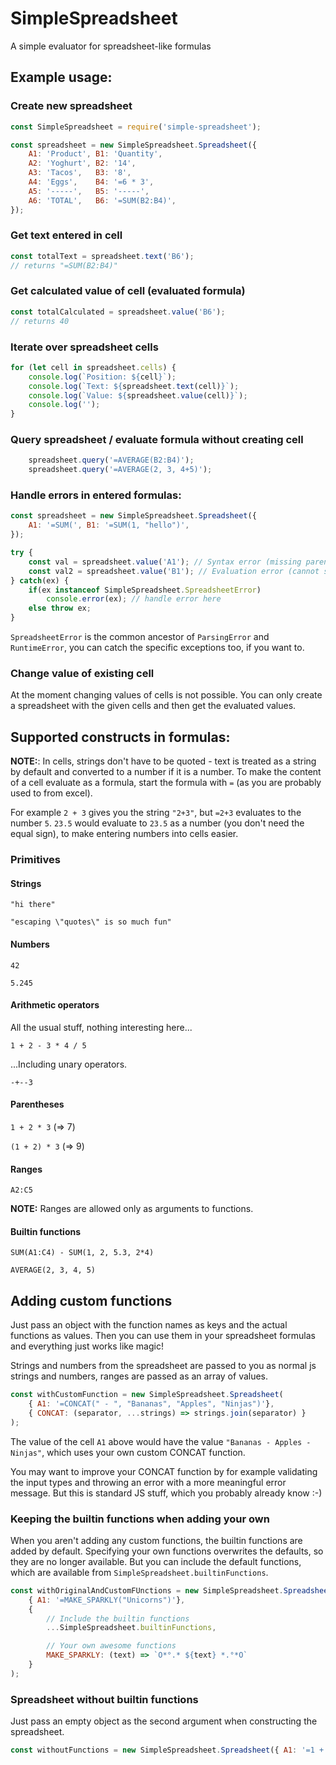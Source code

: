 # SimpleSpreadsheet
A simple evaluator for spreadsheet-like formulas

## Example usage:

### Create new spreadsheet
```javascript
const SimpleSpreadsheet = require('simple-spreadsheet');

const spreadsheet = new SimpleSpreadsheet.Spreadsheet({
    A1: 'Product', B1: 'Quantity',
    A2: 'Yoghurt', B2: '14',
    A3: 'Tacos',   B3: '8',
    A4: 'Eggs',    B4: '=6 * 3',
    A5: '-----',   B5: '-----',
    A6: 'TOTAL',   B6: '=SUM(B2:B4)',
});
```

### Get text entered in cell
```javascript
const totalText = spreadsheet.text('B6');
// returns "=SUM(B2:B4)"
```

### Get calculated value of cell (evaluated formula)
```javascript
const totalCalculated = spreadsheet.value('B6');
// returns 40
```

### Iterate over spreadsheet cells
```javascript
for (let cell in spreadsheet.cells) {
    console.log(`Position: ${cell}`);
    console.log(`Text: ${spreadsheet.text(cell)}`);
    console.log(`Value: ${spreadsheet.value(cell)}`);
    console.log('');
}
```

### Query spreadsheet / evaluate formula without creating cell
```javascript
    spreadsheet.query('=AVERAGE(B2:B4)');
    spreadsheet.query('=AVERAGE(2, 3, 4+5)');
```

### Handle errors in entered formulas:
```javascript
const spreadsheet = new SimpleSpreadsheet.Spreadsheet({
    A1: '=SUM(', B1: '=SUM(1, "hello")',
});

try {
    const val = spreadsheet.value('A1'); // Syntax error (missing parenthesis)
    const val2 = spreadsheet.value('B1'); // Evaluation error (cannot sum string)
} catch(ex) {
    if(ex instanceof SimpleSpreadsheet.SpreadsheetError)
        console.error(ex); // handle error here
    else throw ex;
}
```
`SpreadsheetError` is the common ancestor of `ParsingError` and `RuntimeError`, you can catch the specific exceptions too, if you want to.

### Change value of existing cell
At the moment changing values of cells is not possible. You can only create a spreadsheet with the given cells and then get the evaluated values.

## Supported constructs in formulas:
**NOTE:**: In cells, strings don't have to be quoted - text is treated as a string by default and converted to a number if it is a number. To make the content of a cell evaluate as a formula, start the formula with `=` (as you are probably used to from excel).

For example `2 + 3` gives you the string `"2+3"`, but `=2+3` evaluates to the number `5`. `23.5` would evaluate to `23.5` as a number (you don't need the equal sign), to make entering numbers into cells easier.

### Primitives

#### Strings
`"hi there"`

`"escaping \"quotes\" is so much fun"`

#### Numbers
`42`

`5.245`

#### Arithmetic operators
All the usual stuff, nothing interesting here...

`1 + 2 - 3 * 4 / 5`

...Including unary operators.

`-+--3`

#### Parentheses

`1 + 2 * 3` (=> 7)

`(1 + 2) * 3` (=> 9)

#### Ranges

`A2:C5`

**NOTE:** Ranges are allowed only as arguments to functions.

#### Builtin functions

`SUM(A1:C4) - SUM(1, 2, 5.3, 2*4)`

`AVERAGE(2, 3, 4, 5)`

## Adding custom functions
Just pass an object with the function names as keys and the actual functions as values. Then you can use them in your spreadsheet formulas and everything just works like magic!

Strings and numbers from the spreadsheet are passed to you as normal js strings and numbers, ranges are passed as an array of values.

```javascript
const withCustomFunction = new SimpleSpreadsheet.Spreadsheet(
    { A1: '=CONCAT(" - ", "Bananas", "Apples", "Ninjas")'},
    { CONCAT: (separator, ...strings) => strings.join(separator) }
);
```

The value of the cell `A1` above would have the value `"Bananas - Apples - Ninjas"`, which uses your own custom CONCAT function.

You may want to improve your CONCAT function by for example validating the input types and throwing an error with a more meaningful error message. But this is standard JS stuff, which you probably already know :-)

### Keeping the builtin functions when adding your own

When you aren't adding any custom functions, the builtin functions are added by default.
Specifying your own functions overwrites the defaults, so they are no longer available.
But you can include the default functions, which are available from `SimpleSpreadsheet.builtinFunctions`.

```javascript
const withOriginalAndCustomFUnctions = new SimpleSpreadsheet.Spreadsheet(
    { A1: '=MAKE_SPARKLY("Unicorns")'},
    {
        // Include the builtin functions
        ...SimpleSpreadsheet.builtinFunctions,

        // Your own awesome functions
        MAKE_SPARKLY: (text) => `O*°.* ${text} *.°*O`
    }
);
```

### Spreadsheet without builtin functions
Just pass an empty object as the second argument when constructing the spreadsheet.

```javascript
const withoutFunctions = new SimpleSpreadsheet.Spreadsheet({ A1: '=1 + 2'}, {});
```
